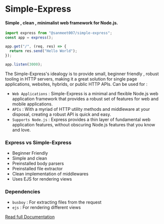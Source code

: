 # Simple-Express

#### Simple , clean , minimalist web framework for Node.js.

```javascript
import express from "@sanmeet007/simple-express";
const app = express();

app.get("/", (req, res) => {
  return res.send("Hello World");
});

app.listen(3000);
```

The Simple-Express's idealogy is to provide small, beginner friendly , robust tooling in HTTP servers, making it a great solution for single page applications, websites, hybrids, or public HTTP APIs. Can be used for :

- `Web Applications` :
  Simple-Express is a minimal and flexible Node.js web application framework that provides a robust set of features for web and mobile applications.
- `APIs` :
  With a myriad of HTTP utility methods and middleware at your disposal, creating a robust API is quick and easy.
- `Supports Node.js` :
  Express provides a thin layer of fundamental web application features, without obscuring Node.js features that you know and love.

### Express vs Simple-Express

- Beginner Friendly
- Simple and clean
- Preinstalled body parsers
- Preinstalled file extractor
- Clean implementation of middlewares
- Uses EJS for rendering views

### Dependencies

- `busboy` : For extracting files from the request
- `ejs` : For rendering different views

[Read full Documentation](https://github.com/Sanmeet007/simple-express/wiki/Documentation)
